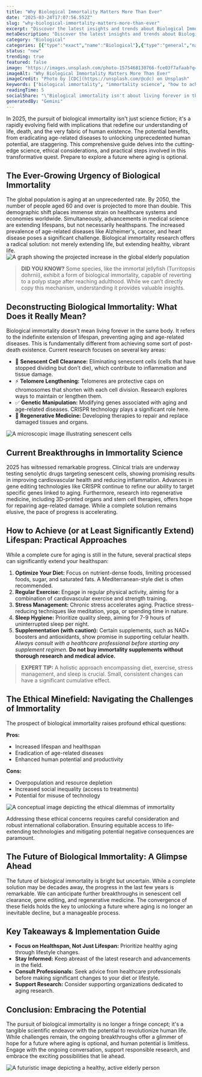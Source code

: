 ```yaml
---
title: "Why Biological Immortality Matters More Than Ever"
date: "2025-03-24T17:07:56.552Z"
slug: "why-biological-immortality-matters-more-than-ever"
excerpt: "Discover the latest insights and trends about Biological Immortality. This comprehensive guide covers everything you need to know about Biological Immortality in 2025."
metaDescription: "Discover the latest insights and trends about Biological Immortality. This comprehensive guide covers everything you need to know about Biological Immortal..."
category: "Biological"
categories: [{"type":"exact","name":"Biological"},{"type":"general","name":"Medicine"},{"type":"medium","name":"Gerontology"},{"type":"specific","name":"Senolytics"},{"type":"niche","name":"Senescent Cell Clearance"}]
status: "new"
trending: true
featured: false
image: "https://images.unsplash.com/photo-1575468130766-fce03f7afaab?q=85&w=1200&fit=max&fm=webp&auto=compress"
imageAlt: "Why Biological Immortality Matters More Than Ever"
imageCredit: "Photo by [CDC](https://unsplash.com/@cdc) on Unsplash"
keywords: ["biological immortality", "immortality science", "how to achieve immortality", "biological immortality research", "lifespan extension", "anti-aging treatments", "immortality breakthroughs", "buy immortality supplements", "achieving immortality naturally", "biological immortality future"]
readingTime: 5
socialShare: "\"Biological immortality isn't about living forever in the same body; it's about extending a healthy, vibrant life indefinitely – a future where aging is optional.\""
generatedBy: "Gemini"
---
```




In 2025, the pursuit of biological immortality isn't just science fiction; it's a rapidly evolving field with implications that redefine our understanding of life, death, and the very fabric of human existence.  The potential benefits, from eradicating age-related diseases to unlocking unprecedented human potential, are staggering.  This comprehensive guide delves into the cutting-edge science, ethical considerations, and practical steps involved in this transformative quest.  Prepare to explore a future where aging is optional.

## The Ever-Growing Urgency of Biological Immortality

The global population is aging at an unprecedented rate.  By 2050, the number of people aged 60 and over is projected to more than double. This demographic shift places immense strain on healthcare systems and economies worldwide.  Simultaneously, advancements in medical science are extending lifespans, but not necessarily healthspans.  The increased prevalence of age-related diseases like Alzheimer's, cancer, and heart disease poses a significant challenge.  Biological immortality research offers a radical solution: not merely extending life, but extending healthy, vibrant life. ![A graph showing the projected increase in the global elderly population](https://images.unsplash.com/photo-1575468130766-fce03f7afaab?q=85&w=1200&fit=max&fm=webp&auto=compress)

> **DID YOU KNOW?** Some species, like the immortal jellyfish (Turritopsis dohrnii), exhibit a form of biological immortality, capable of reverting to a polyp stage after reaching adulthood.  While we can’t directly copy this mechanism, understanding it provides valuable insights.

##  Deconstructing Biological Immortality: What Does it Really Mean?

Biological immortality doesn't mean living forever in the same body.  It refers to the indefinite extension of lifespan, preventing aging and age-related diseases.  This is fundamentally different from achieving some sort of post-death existence.  Current research focuses on several key areas:

* 🔑 **Senescent Cell Clearance:** Eliminating senescent cells (cells that have stopped dividing but don't die), which contribute to inflammation and tissue damage.
* ⚡ **Telomere Lengthening:** Telomeres are protective caps on chromosomes that shorten with each cell division.  Research explores ways to maintain or lengthen them.
* ✅ **Genetic Manipulation:**  Modifying genes associated with aging and age-related diseases.  CRISPR technology plays a significant role here.
* 🧬 **Regenerative Medicine:**  Developing therapies to repair and replace damaged tissues and organs.

![A microscopic image illustrating senescent cells](https://images.unsplash.com/photo-1531956656798-56686eeef3d4?q=85&w=1200&fit=max&fm=webp&auto=compress)

##  Current Breakthroughs in Immortality Science

2025 has witnessed remarkable progress.  Clinical trials are underway testing senolytic drugs targeting senescent cells, showing promising results in improving cardiovascular health and reducing inflammation.  Advances in gene editing technologies like CRISPR continue to refine our ability to target specific genes linked to aging.  Furthermore, research into regenerative medicine, including 3D-printed organs and stem cell therapies, offers hope for repairing age-related damage.  While a complete solution remains elusive, the pace of progress is accelerating.

##  How to Achieve (or at Least Significantly Extend) Lifespan: Practical Approaches

While a complete cure for aging is still in the future, several practical steps can significantly extend your healthspan:

1. **Optimize Your Diet:**  Focus on nutrient-dense foods, limiting processed foods, sugar, and saturated fats. A Mediterranean-style diet is often recommended.
2. **Regular Exercise:**  Engage in regular physical activity, aiming for a combination of cardiovascular exercise and strength training.
3. **Stress Management:**  Chronic stress accelerates aging.  Practice stress-reducing techniques like meditation, yoga, or spending time in nature.
4. **Sleep Hygiene:**  Prioritize quality sleep, aiming for 7-9 hours of uninterrupted sleep per night.
5. **Supplementation (with caution):**  Certain supplements, such as NAD+ boosters and antioxidants, show promise in supporting cellular health.  *Always consult with a healthcare professional before starting any supplement regimen.*  **Do not buy immortality supplements without thorough research and medical advice.**

> **EXPERT TIP:**  A holistic approach encompassing diet, exercise, stress management, and sleep is crucial.  Small, consistent changes can have a significant cumulative effect.

##  The Ethical Minefield: Navigating the Challenges of Immortality

The prospect of biological immortality raises profound ethical questions:

**Pros:**

* Increased lifespan and healthspan
* Eradication of age-related diseases
* Enhanced human potential and productivity

**Cons:**

* Overpopulation and resource depletion
* Increased social inequality (access to treatments)
* Potential for misuse of technology

![A conceptual image depicting the ethical dilemmas of immortality](https://images.unsplash.com/photo-1580795479025-93d13fd9aa6c?q=85&w=1200&fit=max&fm=webp&auto=compress)

Addressing these ethical concerns requires careful consideration and robust international collaboration.  Ensuring equitable access to life-extending technologies and mitigating potential negative consequences are paramount.

##  The Future of Biological Immortality: A Glimpse Ahead

The future of biological immortality is bright but uncertain.  While a complete solution may be decades away, the progress in the last few years is remarkable.  We can anticipate further breakthroughs in senescent cell clearance, gene editing, and regenerative medicine.  The convergence of these fields holds the key to unlocking a future where aging is no longer an inevitable decline, but a manageable process.

## Key Takeaways & Implementation Guide

* **Focus on Healthspan, Not Just Lifespan:**  Prioritize healthy aging through lifestyle changes.
* **Stay Informed:**  Keep abreast of the latest research and advancements in the field.
* **Consult Professionals:**  Seek advice from healthcare professionals before making significant changes to your diet or lifestyle.
* **Support Research:**  Consider supporting organizations dedicated to aging research.

## Conclusion: Embracing the Potential

The pursuit of biological immortality is no longer a fringe concept; it's a tangible scientific endeavor with the potential to revolutionize human life. While challenges remain, the ongoing breakthroughs offer a glimmer of hope for a future where aging is optional, and human potential is limitless.  Engage with the ongoing conversation, support responsible research, and embrace the exciting possibilities that lie ahead.

![A futuristic image depicting a healthy, active elderly person](https://images.unsplash.com/photo-1583912372139-6a46eb6eb119?q=85&w=1200&fit=max&fm=webp&auto=compress)

